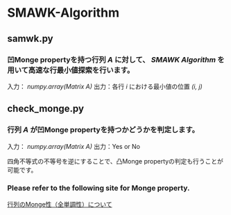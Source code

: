 # SMAWK-Algorithm

## samwk.py
### 凹Monge propertyを持つ行列 $A$ に対して、 _SMAWK Algorithm_ を用いて高速な行最小値探索を行います。

入力： _numpy.array(Matrix A)_ 
出力：各行 _i_ における最小値の位置 _(i, j)_

## check_monge.py
### 行列 _A_ が凹Monge propertyを持つかどうかを判定します。

入力： _numpy.array(Matrix A)_
出力：Yes or No

四角不等式の不等号を逆にすることで、凸Monge propertyの判定も行うことが可能です。

### Please refer to the following site for Monge property.

[行列のMonge性（全単調性）について](https://qiita.com/mocochanman/items/cf86c13bd64f3a4849cb)
